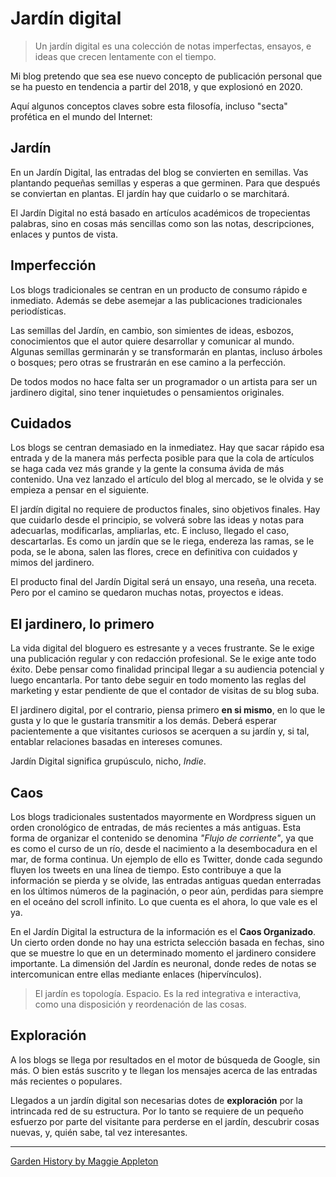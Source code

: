 # Jardín digital

> Un jardín digital es una colección de notas imperfectas, ensayos, e ideas que crecen lentamente con el tiempo.

Mi blog pretendo que sea ese nuevo concepto de publicación personal que se ha puesto en tendencia a partir del 2018, y que explosionó en 2020.

Aquí algunos conceptos claves sobre esta filosofía, incluso "secta" profética en el mundo del Internet:

## Jardín

En un Jardín Digital, las entradas del blog se convierten en semillas. Vas plantando pequeñas semillas y esperas a que germinen. Para que después se conviertan en plantas. El jardín hay que cuidarlo o se marchitará.

El Jardín Digital no está basado en artículos académicos de tropecientas palabras, sino en cosas más sencillas como son las notas, descripciones, enlaces y puntos de vista.

## Imperfección

Los blogs tradicionales se centran en un producto de consumo rápido e inmediato. Además se debe asemejar a las publicaciones tradicionales periodísticas.

Las semillas del Jardín, en cambio, son simientes de ideas, esbozos, conocimientos que el autor quiere desarrollar y comunicar al mundo. Algunas semillas germinarán y se transformarán en plantas, incluso árboles o bosques; pero otras se frustrarán en ese camino a la perfección.

De todos modos no hace falta ser un programador o un artista para ser un jardinero digital, sino tener inquietudes o pensamientos originales.

## Cuidados

Los blogs se centran demasiado en la inmediatez. Hay que sacar rápido esa entrada y de la manera más perfecta posible para que la cola de artículos se haga cada vez más grande y la gente la consuma ávida de más contenido. Una vez lanzado el artículo del blog al mercado, se le olvida y se empieza a pensar en el siguiente.

El jardín digital no requiere de productos finales, sino objetivos finales. Hay que cuidarlo desde el principio, se volverá sobre las ideas y notas para adecuarlas, modificarlas, ampliarlas, etc. E incluso, llegado el caso, descartarlas. Es como un jardín que se le riega, endereza las ramas, se le poda, se le abona, salen las flores, crece en definitiva con cuidados y mimos del jardinero.

El producto final del Jardín Digital será un ensayo, una reseña, una receta. Pero por el camino se quedaron muchas notas, proyectos e ideas.

## El jardinero, lo primero

La vida digital del bloguero es estresante y a veces frustrante. Se le exige una publicación regular y con redacción profesional. Se le exige ante todo éxito. Debe pensar como finalidad principal llegar a su audiencia potencial y luego encantarla. Por tanto debe seguir en todo momento las reglas del marketing y estar pendiente de que el contador de visitas de su blog suba.

El jardinero digital, por el contrario, piensa primero **en si mismo**, en lo que le gusta y lo que le gustaría transmitir a los demás. Deberá esperar pacientemente a que visitantes curiosos se acerquen a su jardín y, si tal, entablar relaciones basadas en intereses comunes.

Jardín Digital significa grupúsculo, nicho, *Indie*.

## Caos

Los blogs tradicionales sustentados mayormente en Wordpress siguen un orden cronológico de entradas, de más recientes a más antiguas. Esta forma de organizar el contenido se denomina *"Flujo de corriente"*, ya que es como el curso de un río, desde el nacimiento a la desembocadura en el mar, de forma continua. Un ejemplo de ello es Twitter, donde cada segundo fluyen los tweets en una línea de tiempo. Esto contribuye a que la información se pierda y se olvide, las entradas antiguas quedan enterradas en los últimos números de la paginación, o peor aún, perdidas para siempre en el oceáno del scroll infinito. Lo que cuenta es el ahora, lo que vale es el ya.

En el Jardín Digital la estructura de la información es el **Caos Organizado**. Un cierto orden donde no hay una estricta selección basada en fechas, sino que se muestre lo que en un determinado momento el jardinero considere importante. La dimensión del Jardín es neuronal, donde redes de notas se intercomunican entre ellas mediante enlaces (hipervínculos).

> El jardín es topología. Espacio. Es la red integrativa e interactiva, como una disposición y reordenación de las cosas.

## Exploración

A los blogs se llega por resultados en el motor de búsqueda de Google, sin más. O bien estás suscrito y te llegan los mensajes acerca de las entradas más recientes o populares.

Llegados a un jardín digital son necesarias dotes de **exploración** por la intrincada red de su estructura. Por lo tanto se requiere de un pequeño esfuerzo por parte del visitante para perderse en el jardín, descubrir cosas nuevas, y, quién sabe, tal vez interesantes.

---

[Garden History by Maggie Appleton](https://maggieappleton.com/garden-history)
